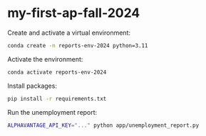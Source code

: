 # my-first-ap-fall-2024

Create and activate a virtual environment:

```sh
conda create -n reports-env-2024 python=3.11
```

Activate the environment:

```sh
conda activate reports-env-2024
```

Install packages:
```sh
pip install -r requirements.txt
```




Run the unemployment report:
```sh
ALPHAVANTAGE_API_KEY="..." python app/unemployment_report.py
```